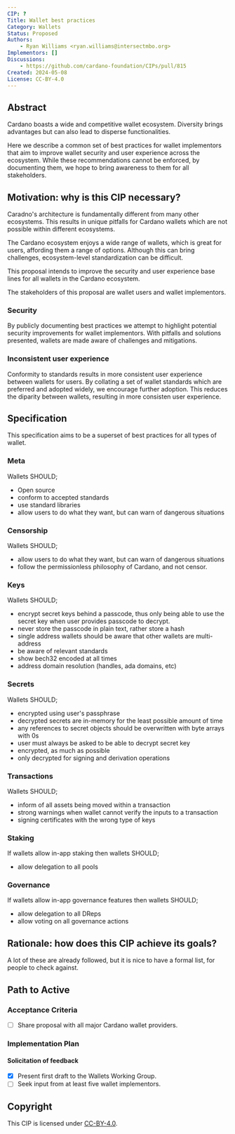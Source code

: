 ```yaml
---
CIP: ?
Title: Wallet best practices
Category: Wallets
Status: Proposed
Authors:
    - Ryan Williams <ryan.williams@intersectmbo.org>
Implementors: []
Discussions:
    - https://github.com/cardano-foundation/CIPs/pull/815
Created: 2024-05-08
License: CC-BY-4.0
---
```


## Abstract

Cardano boasts a wide and competitive wallet ecosystem.
Diversity brings advantages but can also lead to disperse functionalities.

Here we describe a common set of best practices for wallet implementors that aim to improve wallet security and user experience across the ecosystem.
While these recommendations cannot be enforced, by documenting them, we hope to bring awareness to them for all stakeholders.

## Motivation: why is this CIP necessary?

Caradno's architecture is fundamentally different from many other ecosystems.
This results in unique pitfalls for Cardano wallets which are not possible within different ecosystems.

The Cardano ecosystem enjoys a wide range of wallets, which is great for users, affording them a range of options.
Although this can bring challenges, ecosystem-level standardization can be difficult.

This proposal intends to improve the security and user experience base lines for all wallets in the Cardano ecosystem.

The stakeholders of this proposal are wallet users and wallet implementors.

### Security

By publicly documenting best practices we attempt to highlight potential security improvements for wallet implementors.
With pitfalls and solutions presented, wallets are made aware of challenges and mitigations.

### Inconsistent user experience

Conformity to standards results in more consistent user experience between wallets for users.
By collating a set of wallet standards which are preferred and adopted widely, we encourage further adoption.
This reduces the diparity between wallets, resulting in more consisten user experience.

## Specification

This specification aims to be a superset of best practices for all types of wallet.

### Meta

Wallets SHOULD;
- Open source
- conform to accepted standards
- use standard libraries
- allow users to do what they want, but can warn of dangerous situations

### Censorship

Wallets SHOULD;
- allow users to do what they want, but can warn of dangerous situations
- follow the permissionless philosophy of Cardano, and not censor.

### Keys

Wallets SHOULD;
- encrypt secret keys behind a passcode, thus only being able to use the secret key when user provides passcode to decrypt.
- never store the passcode in plain text, rather store a hash
- single address wallets should be aware that other wallets are multi-address
- be aware of relevant standards
- show bech32 encoded at all times
- address domain resolution (handles, ada domains, etc)

### Secrets

Wallets SHOULD;
- encrypted using user's passphrase
- decrypted secrets are in-memory for the least possible amount of time
- any references to secret objects should be overwritten with byte arrays with 0s
- user must always be asked to be able to decrypt secret key
- encrypted, as much as possible
- only decrypted for signing and derivation operations

### Transactions

Wallets SHOULD;
- inform of all assets being moved within a transaction
- strong warnings when wallet cannot verify the inputs to a transaction
- signing certificates with the wrong type of keys
  
### Staking

If wallets allow in-app staking then wallets SHOULD;
- allow delegation to all pools

### Governance

If wallets allow in-app governance features then wallets SHOULD;
- allow delegation to all DReps
- allow voting on all governance actions

## Rationale: how does this CIP achieve its goals?

A lot of these are already followed, but it is nice to have a formal list, for people to check against.

## Path to Active

### Acceptance Criteria

- [ ] Share proposal with all major Cardano wallet providers.

### Implementation Plan

#### Solicitation of feedback

- [x] Present first draft to the Wallets Working Group.
- [ ] Seek input from at least five wallet implementors.

## Copyright

This CIP is licensed under [CC-BY-4.0](https://creativecommons.org/licenses/by/4.0/legalcode).
